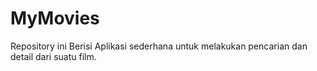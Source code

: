# MyMovies

Repository ini Berisi Aplikasi sederhana untuk melakukan pencarian dan detail dari suatu film.
